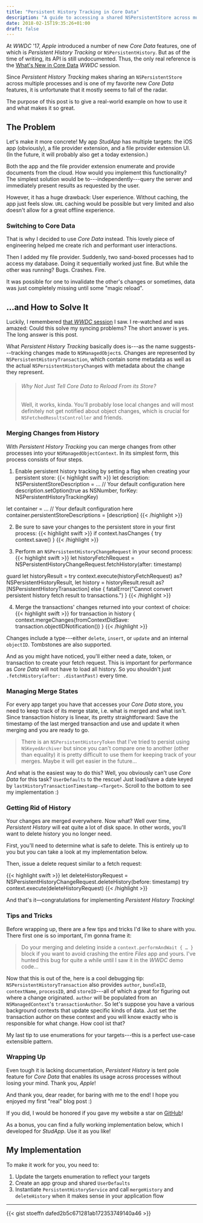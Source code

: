 ```yaml
---
title: "Persistent History Tracking in Core Data"
description: "A guide to accessing a shared NSPersistentStore across multiple processes."
date: 2018-02-15T19:35:26+01:00
draft: false
---
```


At _WWDC_ '17, _Apple_ introduced a number of new _Core Data_ features, one of which is _Persistent History Tracking_ or `NSPersistentHistory`. But as of the time of writing, its API is still undocumented. Thus, the only real reference is the [What's New in Core Data](https://developer.apple.com/videos/play/wwdc2017/210/) _WWDC_ session.

Since _Persistent History Tracking_ makes sharing an `NSPersistentStore` across multiple processes and is one of my favorite new _Core Data_ features, it is unfortunate that it mostly seems to fall of the radar.

The purpose of this post is to give a real-world example on how to use it and what makes it so great.
<!--more-->

## The Problem
Let's make it more concrete! My app _StudApp_ has multiple targets: the iOS app (obviously), a file provider extension, and a file provider extension UI. (In the future, it will probably also get a today extension.)

Both the app and the file provider extension enumerate and provide documents from the cloud. How would you implement this functionality? The simplest solution would be to---independently---query the server and immediately present results as requested by the user.

However, it has a huge drawback: User experience. Without caching, the app just feels slow. `URL` caching would be possible but very limited and also doesn't allow for a great offline experience.

### Switching to Core Data

That is why I decided to use _Core Data_ instead. This lovely piece of engineering helped me create rich and performant user interactions.

Then I added my file provider. Suddenly, two sand-boxed processes had to access my database. Doing it sequentially worked just fine. But while the other was running? Bugs. Crashes. Fire.

It was possible for one to invalidate the other's changes or sometimes, data was just completely missing until some "magic reload".

## ...and How to Solve It

Luckily, I remembered [that _WWDC_ session](https://developer.apple.com/videos/play/wwdc2017/210/) I saw. I re-watched and was amazed: Could this solve my syncing problems? The short answer is yes. The long answer is this post.

What _Persistent History Tracking_ basically does is---as the name suggests---tracking changes made to `NSManagedObject`s. Changes are represented by `NSPersistentHistoryTransaction`, which contain some metadata as well as the actual `NSPersistentHistoryChange`s with metadata about the change they represent.

> ###### Why Not Just Tell Core Data to Reload From its Store?
> Well, it works, kinda. You'll probably lose local changes and will most definitely not get notified about object changes, which is crucial for `NSFetchedResultsController` and friends. 

### Merging Changes from History

With _Persistent History Tracking_ you can merge changes from other processes into your `NSManagedObjectContext`. In its simplest form, this process consists of four steps.

1. Enable persistent history tracking by setting a flag when creating your persistent store:
{{< highlight swift >}}
let description: NSPersistentStoreDescription = ... // Your default configuration here
description.setOption(true as NSNumber, forKey: NSPersistentHistoryTrackingKey)

let container = ... // Your default configuration here
container.persistentStoreDescriptions = [description]
{{< /highlight >}}

2. Be sure to save your changes to the persistent store in your first process:
{{< highlight swift >}}
if context.hasChanges {
    try context.save()
}
{{< /highlight >}}

3. Perform an `NSPersistentHistoryChangeRequest` in your second process:
{{< highlight swift >}}
let historyFetchRequest = NSPersistentHistoryChangeRequest.fetchHistory(after: timestamp)

guard
    let historyResult = try context.execute(historyFetchRequest) as? NSPersistentHistoryResult,
    let history = historyResult.result as? [NSPersistentHistoryTransaction]
else {
    fatalError("Cannot convert persistent history fetch result to transactions.")
}
{{< /highlight >}}

4. Merge the transactions' changes returned into your context of choice:
{{< highlight swift >}}
for transaction in history {
    context.mergeChanges(fromContextDidSave: transaction.objectIDNotification())
}
{{< /highlight >}}

Changes include a type---either `delete`, `insert`, or `update` and an internal `objectID`. Tombstones are also supported.

And as you might have noticed, you'll either need a date, token, or transaction to create your fetch request. This is important for performance as _Core Data_ will not have to load all history. So you shouldn't just `.fetchHistory(after: .distantPast)` every time.

### Managing Merge States
For every app target you have that accesses your _Core Data_ store, you need to keep track of its merge state, i.e. what is merged and what isn't. Since transaction history is linear, its pretty straightforward: Save the timestamp of the last merged transaction and use and update it when merging and you are ready to go.

> There is an `NSPersistentHistoryToken` that I've tried to persist using `NSKeyedArchiver` but since you can't compare one to another (other than equality) it is pretty difficult to use them for keeping track of your merges. Maybe it will get easier in the future...

And what is the easiest way to do this? Well, you obviously can't use _Core Data_ for this task? `UserDefaults` to the rescue! Just load/save a date keyed by `lastHistoryTransactionTimestamp-<Target>`. Scroll to the bottom to see my implementation :)

### Getting Rid of History
Your changes are merged everywhere. Now what? Well over time, _Persistent History_ will eat quite a lot of disk space. In other words, you'll want to delete history you no longer need.

First, you'll need to determine what is safe to delete. This is entirely up to you but you can take a look at my implementation below.

Then, issue a delete request similar to a fetch request:

{{< highlight swift >}}
let deleteHistoryRequest = NSPersistentHistoryChangeRequest.deleteHistory(before: timestamp)
try context.execute(deleteHistoryRequest)
{{< /highlight >}}

And that's it—congratulations for implementing _Persistent History Tracking_!

### Tips and Tricks

Before wrapping up, there are a few tips and tricks I'd like to share with you. There first one is so important, I'm gonna frame it:

> Do your merging and deleting inside a `context.performAndWait { … }` block if you want to avoid crashing the entire _Files_ app and yours. I've hunted this bug for quite a while until I saw it in the _WWDC_ demo code…

Now that this is out of the, here is a cool debugging tip: `NSPersistentHistoryTransaction` also provides `author`, `bundleID`, `contextName`, `processID`, and `storeID`---all of which a great for figuring out where a change originated. `author` will be populated from an `NSManagedContext`'s `transactionAuthor`. So let's suppose you have a various background contexts that update specific kinds of data. Just set the transaction author on these context and you will know exactly who is responsible for what change. How cool ist that?

My last tip to use enumerations for your targets---this is a perfect use-case extensible pattern.

### Wrapping Up

Even tough it is lacking documentation, _Persistent History_ is tent pole feature for _Core Data_ that enables its usage across processes without losing your mind. Thank you, _Apple_!

And thank you, dear reader, for baring with me to the end! I hope you enjoyed my first "real" blog post :)

If you did, I would be honored if you gave my website a star on [GitHub](https://github.com/stoeffn/stoeffn)!

As a bonus, you can find a fully working implementation below, which I developed for _StudApp_. Use it as you like!

## My Implementation

To make it work for you, you need to:

1. Update the targets enumeration to reflect your targets
2. Create an app group and shared `UserDefaults`
3. Instantiate `PersistentHistoryService` and call `mergeHistory` and `deleteHistory` when it makes sense in your application flow

---

{{< gist stoeffn dafed2b5c671281ab172353749140a46 >}}
